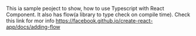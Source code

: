 This ia sample peoject to show, how to use Typescript with React Component.
It also has flow(a library to type check on compile time).
Check this link for mor info https://facebook.github.io/create-react-app/docs/adding-flow
